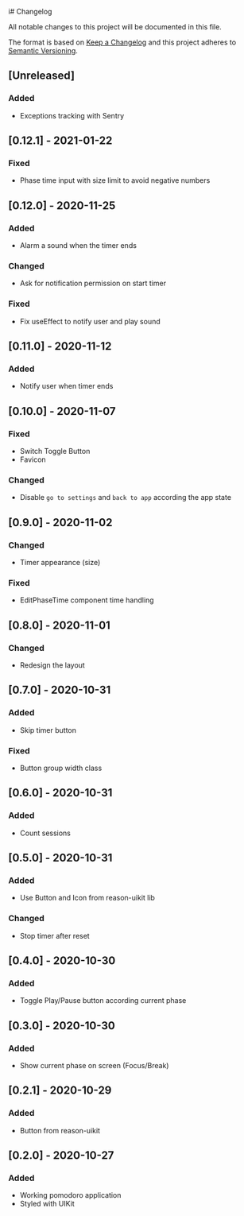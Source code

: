 i# Changelog

All notable changes to this project will be documented in this file.

The format is based on [Keep a Changelog](http://keepachangelog.com/en/1.0.0/)
and this project adheres to [Semantic Versioning](http://semver.org/spec/v2.0.0.html).

## [Unreleased]
### Added
- Exceptions tracking with Sentry

## [0.12.1] - 2021-01-22
### Fixed
- Phase time input with size limit to avoid negative numbers

## [0.12.0] - 2020-11-25
### Added
- Alarm a sound when the timer ends
### Changed
- Ask for notification permission on start timer
### Fixed
- Fix useEffect to notify user and play sound

## [0.11.0] - 2020-11-12
### Added
- Notify user when timer ends

## [0.10.0] - 2020-11-07
### Fixed
- Switch Toggle Button
- Favicon
### Changed
- Disable `go to settings` and `back to app` according the app state

## [0.9.0] - 2020-11-02
### Changed
- Timer appearance (size)
### Fixed
- EditPhaseTime component time handling

## [0.8.0] - 2020-11-01
### Changed
- Redesign the layout

## [0.7.0] - 2020-10-31
### Added
- Skip timer button
### Fixed
- Button group width class

## [0.6.0] - 2020-10-31
### Added
- Count sessions

## [0.5.0] - 2020-10-31
### Added
- Use Button and Icon from reason-uikit lib
### Changed
- Stop timer after reset

## [0.4.0] - 2020-10-30
### Added
- Toggle Play/Pause button according current phase

## [0.3.0] - 2020-10-30
### Added
- Show current phase on screen (Focus/Break)

## [0.2.1] - 2020-10-29
### Added
- Button from reason-uikit

## [0.2.0] - 2020-10-27
### Added
- Working pomodoro application
- Styled with UIKit